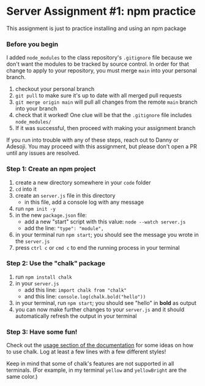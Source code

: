 # Server Assignment #1: npm practice

This assignment is just to practice installing and using an npm package

### Before you begin

I added `node_modules` to the class repository's `.gitignore` file because we don't want the modules to be tracked by source control. In order for that change to apply to your repository, you must merge `main` into your personal branch.

1. checkout your personal branch
1. `git pull` to make sure it's up to date with all merged pull requests
1. `git merge origin main` will pull all changes from the remote `main` branch into your branch
1. check that it worked! One clue will be that the `.gitignore` file includes `node_modules/`
1. If it was successful, then proceed with making your assignment branch

If you run into trouble with any of these steps, reach out to Danny or Adesoji. You may proceed with this assignment, but please don't open a PR until any issues are resolved.

### Step 1: Create an npm project

1. create a new directory somewhere in your `code` folder
1. `cd` into it
1. create an `server.js` file in this directory
   - in this file, add a console log with any message
1. run `npm init -y`
1. in the new `package.json` file:
   - add a new "start" script with this value: `node --watch server.js`
   - add the line: `"type": "module",`
1. in your terminal run `npm start`; you should see the message you wrote in the `server.js`
1. press `ctrl c` or `cmd c` to end the running process in your terminal

### Step 2: Use the "chalk" package

1. run `npm install chalk`
1. in your `server.js`
   - add this line: `import chalk from "chalk"`
   - and this line: `console.log(chalk.bold("hello"))`
1. in your terminal, run `npm start`; you should see "hello" in **bold** as output
1. you can now make further changes to your `server.js` and it should automatically refresh the output in your terminal

### Step 3: Have some fun!

Check out the [usage section of the documentation](https://github.com/chalk/chalk?tab=readme-ov-file#usage) for some ideas on how to use chalk. Log at least a few lines with a few different styles!

Keep in mind that some of chalk's features are not supported in all terminals. (For example, in my terminal `yellow` and `yellowBright` are the same color.)
